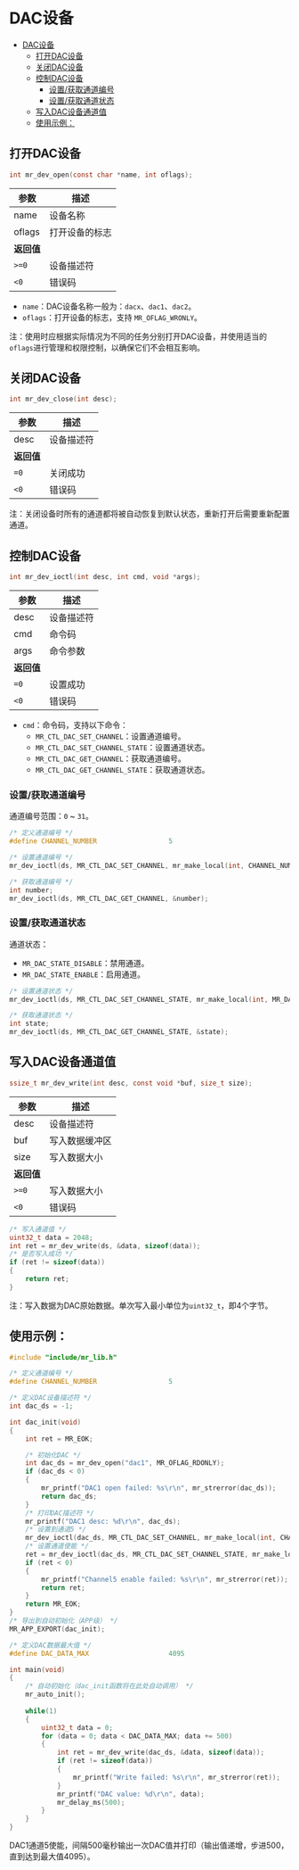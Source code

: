 # DAC设备

<!-- TOC -->
* [DAC设备](#dac设备)
  * [打开DAC设备](#打开dac设备)
  * [关闭DAC设备](#关闭dac设备)
  * [控制DAC设备](#控制dac设备)
    * [设置/获取通道编号](#设置获取通道编号)
    * [设置/获取通道状态](#设置获取通道状态)
  * [写入DAC设备通道值](#写入dac设备通道值)
  * [使用示例：](#使用示例)
<!-- TOC -->

## 打开DAC设备

```c
int mr_dev_open(const char *name, int oflags);
```

| 参数      | 描述      |
|---------|---------|
| name    | 设备名称    |
| oflags  | 打开设备的标志 |
| **返回值** |         |
| `>=0`   | 设备描述符   |
| `<0`    | 错误码     |

- `name`：DAC设备名称一般为：`dacx`、`dac1`、`dac2`。
- `oflags`：打开设备的标志，支持 `MR_OFLAG_WRONLY`。

注：使用时应根据实际情况为不同的任务分别打开DAC设备，并使用适当的`oflags`进行管理和权限控制，以确保它们不会相互影响。

## 关闭DAC设备

```c
int mr_dev_close(int desc);
```

| 参数      | 描述    |
|---------|-------|
| desc    | 设备描述符 |
| **返回值** |       |
| `=0`    | 关闭成功  |
| `<0`    | 错误码   |

注：关闭设备时所有的通道都将被自动恢复到默认状态，重新打开后需要重新配置通道。

## 控制DAC设备

```c
int mr_dev_ioctl(int desc, int cmd, void *args);
```

| 参数      | 描述    |
|---------|-------|
| desc    | 设备描述符 |
| cmd     | 命令码   |
| args    | 命令参数  |
| **返回值** |       |
| `=0`    | 设置成功  |
| `<0`    | 错误码   |

- `cmd`：命令码，支持以下命令：
    - `MR_CTL_DAC_SET_CHANNEL`：设置通道编号。
    - `MR_CTL_DAC_SET_CHANNEL_STATE`：设置通道状态。
    - `MR_CTL_DAC_GET_CHANNEL`：获取通道编号。
    - `MR_CTL_DAC_GET_CHANNEL_STATE`：获取通道状态。

### 设置/获取通道编号

通道编号范围：`0` ~ `31`。

```c
/* 定义通道编号 */
#define CHANNEL_NUMBER                  5

/* 设置通道编号 */
mr_dev_ioctl(ds, MR_CTL_DAC_SET_CHANNEL, mr_make_local(int, CHANNEL_NUMBER));

/* 获取通道编号 */
int number;
mr_dev_ioctl(ds, MR_CTL_DAC_GET_CHANNEL, &number);
```

### 设置/获取通道状态

通道状态：

- `MR_DAC_STATE_DISABLE`：禁用通道。
- `MR_DAC_STATE_ENABLE`：启用通道。

```c
/* 设置通道状态 */
mr_dev_ioctl(ds, MR_CTL_DAC_SET_CHANNEL_STATE, mr_make_local(int, MR_DAC_STATE_ENABLE));

/* 获取通道状态 */
int state;
mr_dev_ioctl(ds, MR_CTL_DAC_GET_CHANNEL_STATE, &state);
```

## 写入DAC设备通道值

```c
ssize_t mr_dev_write(int desc, const void *buf, size_t size);
```

| 参数      | 描述      |
|---------|---------|
| desc    | 设备描述符   |
| buf     | 写入数据缓冲区 |
| size    | 写入数据大小  |
| **返回值** |         |
| `>=0`   | 写入数据大小  |
| `<0`    | 错误码     |

```c
/* 写入通道值 */
uint32_t data = 2048;
int ret = mr_dev_write(ds, &data, sizeof(data));
/* 是否写入成功 */
if (ret != sizeof(data))
{
    return ret;
}
```

注：写入数据为DAC原始数据。单次写入最小单位为`uint32_t`，即4个字节。

## 使用示例：

```c
#include "include/mr_lib.h"

/* 定义通道编号 */
#define CHANNEL_NUMBER                  5

/* 定义DAC设备描述符 */
int dac_ds = -1;

int dac_init(void)
{
    int ret = MR_EOK;

    /* 初始化DAC */
    int dac_ds = mr_dev_open("dac1", MR_OFLAG_RDONLY);
    if (dac_ds < 0)
    {
        mr_printf("DAC1 open failed: %s\r\n", mr_strerror(dac_ds));
        return dac_ds;
    }
    /* 打印DAC描述符 */
    mr_printf("DAC1 desc: %d\r\n", dac_ds);
    /* 设置到通道5 */
    mr_dev_ioctl(dac_ds, MR_CTL_DAC_SET_CHANNEL, mr_make_local(int, CHANNEL_NUMBER));
    /* 设置通道使能 */
    ret = mr_dev_ioctl(dac_ds, MR_CTL_DAC_SET_CHANNEL_STATE, mr_make_local(int, MR_DAC_STATE_ENABLE));
    if (ret < 0)
    {
        mr_printf("Channel5 enable failed: %s\r\n", mr_strerror(ret));
        return ret;
    }
    return MR_EOK;
}
/* 导出到自动初始化（APP级） */
MR_APP_EXPORT(dac_init);

/* 定义DAC数据最大值 */
#define DAC_DATA_MAX                    4095

int main(void)
{
    /* 自动初始化（dac_init函数将在此处自动调用） */
    mr_auto_init();
    
    while(1)
    {
        uint32_t data = 0;
        for (data = 0; data < DAC_DATA_MAX; data += 500)
        {
            int ret = mr_dev_write(dac_ds, &data, sizeof(data));
            if (ret != sizeof(data))
            {
                mr_printf("Write failed: %s\r\n", mr_strerror(ret));
            }
            mr_printf("DAC value: %d\r\n", data);
            mr_delay_ms(500);
        }
    }
}
```

DAC1通道5使能，间隔500毫秒输出一次DAC值并打印（输出值递增，步进500，直到达到最大值4095）。
